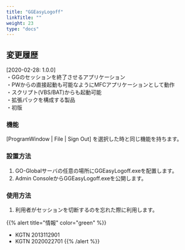 ```yaml
---
title: "GGEasyLogoff"
linkTitle: ""
weight: 23
type: "docs"
---
```

## 変更履歴
[2020-02-28: 1.0.0]<br>
・GGのセッションを終了させるアプリケーション<br>
・PWからの直接起動も可能なようにMFCアプリケーションとして動作<br>
・スクリプト(VBS/BAT)からも起動可能<br>
・拡張パックを構成する製品<br>
・初版<br>

### 機能
[ProgramWindow | File | Sign Out] を選択した時と同じ機能を持ちます。

### 設置方法

1. GO-Globalサーバの任意の場所にGGEasyLogoff.exeを配置します。
2. Admin ConsoleからGGEasyLogoff.exeを公開します。

### 使用方法
1. 利用者がセッションを切断するのを忘れた際に利用します。

{{% alert title="情報" color="green" %}}
- KGTN 2013112901
- KGTN 2020022701
{{% /alert %}}
